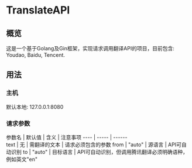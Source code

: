 # TranslateAPI
## 概览
这是一个基于Golang及Gin框架，实现请求调用翻译API的项目，目前包含: Youdao, Baidu, Tencent.
## 用法
### 主机
默认本地: 127.0.0.1:8080
### 请求参数

参数名 | 默认值 | 含义 | 注意事项
---- | ----- | ------  
text | 无 | 需翻译的文本 | 请求必须包含的参数
from | "auto" | 源语言 | API可自动识别
to | "auto" | 目标语言 | API可自动识别，但调用腾讯翻译必须明确语种，例如英文"en"
